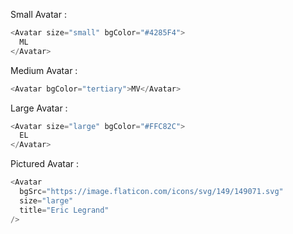 Small Avatar :

```js
<Avatar size="small" bgColor="#4285F4">
  ML
</Avatar>
```

Medium Avatar :

```js
<Avatar bgColor="tertiary">MV</Avatar>
```

Large Avatar :

```js
<Avatar size="large" bgColor="#FFC82C">
  EL
</Avatar>
```

Pictured Avatar :

```js
<Avatar
  bgSrc="https://image.flaticon.com/icons/svg/149/149071.svg"
  size="large"
  title="Eric Legrand"
/>
```
